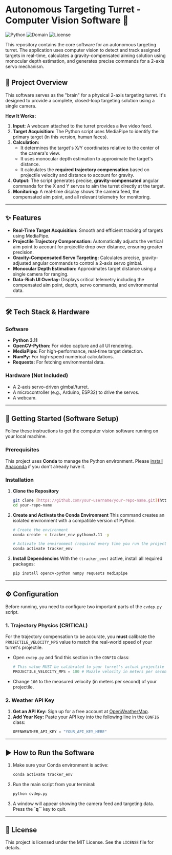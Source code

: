# Autonomous Targeting Turret - Computer Vision Software 🤖

![Python](https://img.shields.io/badge/Python-3.11-blue?logo=python)
![Domain](https://img.shields.io/badge/Domain-Robotics-orange)
![License](https://img.shields.io/badge/License-MIT-green)

This repository contains the core software for an autonomous targeting turret. The application uses computer vision to detect and track assigned targets in real-time, calculates a gravity-compensated aiming solution using monocular depth estimation, and generates precise commands for a 2-axis servo mechanism.


## 🎯 Project Overview

This software serves as the "brain" for a physical 2-axis targeting turret. It's designed to provide a complete, closed-loop targeting solution using a single camera.

**How It Works:**
1.  **Input:** A webcam attached to the turret provides a live video feed.
2.  **Target Acquisition:** The Python script uses MediaPipe to identify the primary target (in this version, human faces).
3.  **Calculation:**
    * It determines the target's X/Y coordinates relative to the center of the camera's view.
    * It uses monocular depth estimation to approximate the target's distance.
    * It calculates the **required trajectory compensation** based on projectile velocity and distance to account for gravity.
4.  **Output:** The script generates precise, **gravity-compensated** angular commands for the X and Y servos to aim the turret directly at the target.
5.  **Monitoring:** A real-time display shows the camera feed, the compensated aim point, and all relevant telemetry for monitoring.

---

## ✨ Features

* **Real-Time Target Acquisition:** Smooth and efficient tracking of targets using MediaPipe.
* **Projectile Trajectory Compensation:** Automatically adjusts the vertical aim point to account for projectile drop over distance, ensuring greater precision.
* **Gravity-Compensated Servo Targeting:** Calculates precise, gravity-adjusted angular commands to control a 2-axis servo gimbal.
* **Monocular Depth Estimation:** Approximates target distance using a single camera for ranging.
* **Data-Rich UI Overlay:** Displays critical telemetry including the compensated aim point, depth, servo commands, and environmental data.

---

## 🛠️ Tech Stack & Hardware

### Software
* **Python 3.11**
* **OpenCV-Python:** For video capture and all UI rendering.
* **MediaPipe:** For high-performance, real-time target detection.
* **NumPy:** For high-speed numerical calculations.
* **Requests:** For fetching environmental data.

### Hardware (Not Included)
* A 2-axis servo-driven gimbal/turret.
* A microcontroller (e.g., Arduino, ESP32) to drive the servos.
* A webcam.

---

## 🚀 Getting Started (Software Setup)

Follow these instructions to get the computer vision software running on your local machine.

### Prerequisites

This project uses **Conda** to manage the Python environment. Please [install Anaconda](https://www.anaconda.com/download) if you don't already have it.

### Installation

1.  **Clone the Repository**
    ```bash
    git clone [https://github.com/your-username/your-repo-name.git](https://github.com/your-username/your-repo-name.git)
    cd your-repo-name
    ```

2.  **Create and Activate the Conda Environment**
    This command creates an isolated environment with a compatible version of Python.
    ```bash
    # Create the environment
    conda create -n tracker_env python=3.11 -y

    # Activate the environment (required every time you run the project)
    conda activate tracker_env
    ```

3.  **Install Dependencies**
    With the `(tracker_env)` active, install all required packages:
    ```bash
    pip install opencv-python numpy requests mediapipe
    ```

---

## ⚙️ Configuration

Before running, you need to configure two important parts of the `cvdep.py` script.

### 1. Trajectory Physics (CRITICAL)

For the trajectory compensation to be accurate, you **must** calibrate the `PROJECTILE_VELOCITY_MPS` value to match the real-world speed of your turret's projectile.

* Open `cvdep.py` and find this section in the `CONFIG` class:
    ```python
    # This value MUST be calibrated to your turret's actual projectile speed in meters/second.
    PROJECTILE_VELOCITY_MPS = 100 # Muzzle velocity in meters per second
    ```
* Change `100` to the measured velocity (in meters per second) of your projectile.

### 2. Weather API Key

1.  **Get an API Key:** Sign up for a free account at [OpenWeatherMap](https://openweathermap.org/appid).
2.  **Add Your Key:** Paste your API key into the following line in the `CONFIG` class:
    ```python
    OPENWEATHER_API_KEY = "YOUR_API_KEY_HERE"
    ```

---

## ▶️ How to Run the Software

1.  Make sure your Conda environment is active:
    ```bash
    conda activate tracker_env
    ```

2.  Run the main script from your terminal:
    ```bash
    python cvdep.py
    ```

3.  A window will appear showing the camera feed and targeting data. Press the **`q``** key to quit.

---

## 📄 License

This project is licensed under the MIT License. See the `LICENSE` file for details.

